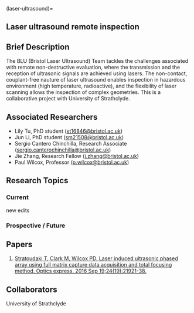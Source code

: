 (laser-ultrasound)=
## Laser ultrasound remote inspection

## Brief Description
The BLU (Bristol Laser Ultrasound) Team tackles the challenges associated with remote non-destructive evaluation, where the transmission and the reception of ultrasonic signals are achieved using lasers. The non-contact, couplant-free nauture of laser ultrasound enables inspection in hazardous environment (high temperature, radioactive), and the flexibility of laser scanning allows the inspection of complex geometries. This is a collaborative project with University of Strathclyde.


## Associated Researchers
- Lily Tu, PhD student (xt16846@bristol.ac.uk)
- Jun Li, PhD student (sm21508@bristol.ac.uk)
- Sergio Cantero Chinchilla, Research Associate (sergio.canterochinchilla@bristol.ac.uk)
- Jie Zhang, Research Fellow (j.zhang@bristol.ac.uk)
- Paul Wilcox, Professor (p.wilcox@bristol.ac.uk)

## Research Topics

### Current
new edits


### Prospective / Future



## Papers
1. [Stratoudaki T, Clark M, Wilcox PD. Laser induced ultrasonic phased array using full matrix capture data acquisition and total focusing method. Optics express. 2016 Sep 19;24(19):21921-38.](https://opg.optica.org/oe/fulltext.cfm?uri=oe-24-19-21921&id=349992)


## Collaborators
University of Strathclyde
